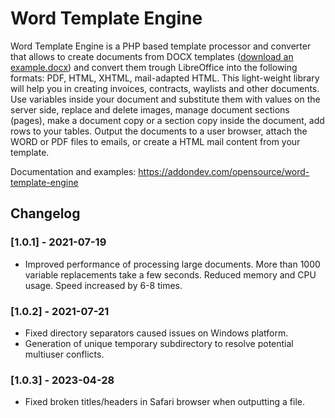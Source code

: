 # Word Template Engine

Word Template Engine is a PHP based template processor and converter that allows to create documents from DOCX templates ([download an example.docx](https://github.com/philip-sorokin/word-template-engine/blob/main/examples/template.docx?raw=true)) and convert them trough LibreOffice into the following formats: PDF, HTML, XHTML, mail-adapted HTML. This light-weight library will help you in creating invoices, contracts, waylists and other documents. Use variables inside your document and substitute them with values on the server side, replace and delete images, manage document sections (pages), make a document copy or a section copy inside the document, add rows to your tables. Output the documents to a user browser, attach the WORD or PDF files to emails, or create a HTML mail content from your template.

Documentation and examples: https://addondev.com/opensource/word-template-engine

## Changelog

### [1.0.1] - 2021-07-19

- Improved performance of processing large documents. More than 1000 variable replacements take a few seconds. Reduced memory and CPU usage. Speed increased by 6-8 times.

### [1.0.2] - 2021-07-21

- Fixed directory separators caused issues on Windows platform.
- Generation of unique temporary subdirectory to resolve potential multiuser conflicts.

### [1.0.3] - 2023-04-28

- Fixed broken titles/headers in Safari browser when outputting a file.
